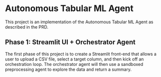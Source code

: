 # Autonomous Tabular ML Agent

This project is an implementation of the Autonomous Tabular ML Agent as described in the PRD.

## Phase 1: Streamlit UI + Orchestrator Agent

The first phase of this project is to create a Streamlit front-end that allows a user to upload a CSV file, select a target column, and then kick off an orchestration loop. The orchestrator agent will then use a sandboxed preprocessing agent to explore the data and return a summary.
